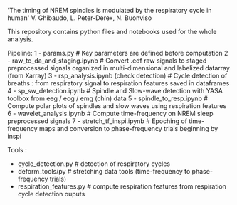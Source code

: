 'The timing of NREM spindles is modulated by the respiratory cycle in human'
V. Ghibaudo, L. Peter-Derex, N. Buonviso

This repository contains python files and notebooks used for the whole analysis.

Pipeline:
1 - params.py # Key parameters are defined before computation
2 - raw_to_da_and_staging.ipynb # Convert .edf raw signals to staged preprocessed signals organized in multi-dimensional and labelized datarray (from Xarray)
3 - rsp_analysis.ipynb (check detection) # Cycle detection of breaths : from respiratory signal to respiration features saved in dataframes 
4 - sp_sw_detection.ipynb # Spindle and Slow-wave detection with YASA toolbox from eeg / eog / emg (chin) data
5 - spindle_to_resp.ipynb # Compute polar plots of spindles and slow waves using respiration features
6 - wavelet_analysis.ipynb # Compute time-frequency on NREM sleep preprocessed signals
7 - stretch_tf_inspi.ipynb # Epoching of time-frequency maps and conversion to phase-frequency trials beginning by inspi

Tools : 
- cycle_detection.py # detection of respiratory cycles
- deform_tools/py # stretching data tools (time-frequency to phase-frequency trials)
- respiration_features.py # compute respiration features from respiration cycle detection ouputs

